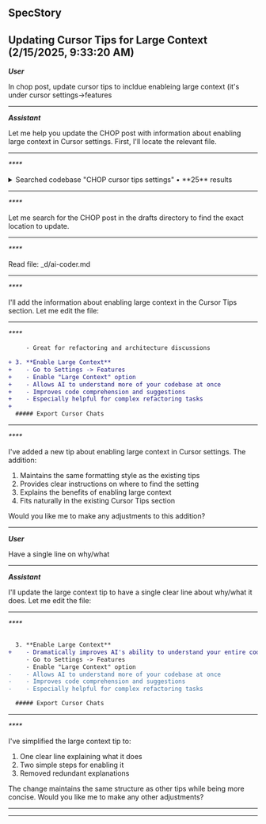 ## SpecStory

## Updating Cursor Tips for Large Context (2/15/2025, 9:33:20 AM)

_**User**_

In chop post, update cursor tips to incldue enableing large context (it's under cursor settings->features

---

_**Assistant**_

Let me help you update the CHOP post with information about enabling large context in Cursor settings. First, I'll locate the relevant file.

---

_\*\*\*\*_

<details>
            <summary>Searched codebase "CHOP cursor tips settings" • **25** results</summary>
        
| File | Lines |
|------|-------|
| `_d/ai-coder.md` | L1-30 |
| `_d/ai-coder.md` | L60-125 |
| `_d/ai-coder.md` | L323-378 |
| `_d/ai-coder.md` | L125-211 |
| `_td/quip.md` | L1-34 |
| `cursor-logs/updating-chop-post-avoiding-secret-uploads.md` | L1-92 |
| `CONVENTIONS.md` | L293-352 |
| `_d/ai-coder.md` | L30-60 |
| `_d/ai-coder.md` | L242-323 |
| `cursor-logs/updating-chop-post-avoiding-secret-uploads.md` | L92-159 |
| `_d/ai-coder.md` | L211-242 |
| `_d/chow.md` | L214-302 |
| `_d/media-edit.md` | L1-24 |
| `_td/ios.md` | L1-196 |
| `_d/vim_tips.md` | L1-41 |
| `assets/css/vendor/copied_from_hackmd_extras.css` | L1-113 |
| `_includes/collapse.html` | L1-24 |
| `_d/osx.md` | L71-114 |
| `_td/vlc_player.md` | L1-28 |
| `.gitmodules` | L1-4 |
| `_d/osx.md` | L114-136 |
| `_d/chow.md` | L28-80 |
| `_d/2010-2-15-2016-Misc-Uncategorized.md` | L117-242 |
| `src/main.ts` | L269-292 |
| `assets/js/main.js` | L219-240 |

</details>

---

_\*\*\*\*_

Let me search for the CHOP post in the drafts directory to find the exact location to update.

---

_\*\*\*\*_

Read file: \_d/ai-coder.md

---

_\*\*\*\*_

I'll add the information about enabling large context in the Cursor Tips section. Let me edit the file:

---

_\*\*\*\*_

```diff
     - Great for refactoring and architecture discussions

+ 3. **Enable Large Context**
+    - Go to Settings -> Features
+    - Enable "Large Context" option
+    - Allows AI to understand more of your codebase at once
+    - Improves code comprehension and suggestions
+    - Especially helpful for complex refactoring tasks
+
  ##### Export Cursor Chats

```

---

_\*\*\*\*_

I've added a new tip about enabling large context in Cursor settings. The addition:

1. Maintains the same formatting style as the existing tips
2. Provides clear instructions on where to find the setting
3. Explains the benefits of enabling large context
4. Fits naturally in the existing Cursor Tips section

Would you like me to make any adjustments to this addition?

---

_**User**_

Have a single line on why/what

---

_**Assistant**_

I'll update the large context tip to have a single clear line about why/what it does. Let me edit the file:

---

_\*\*\*\*_

```diff

  3. **Enable Large Context**
+    - Dramatically improves AI's ability to understand your entire codebase at once
     - Go to Settings -> Features
     - Enable "Large Context" option
-    - Allows AI to understand more of your codebase at once
-    - Improves code comprehension and suggestions
-    - Especially helpful for complex refactoring tasks

  ##### Export Cursor Chats
```

---

_\*\*\*\*_

I've simplified the large context tip to:

1. One clear line explaining what it does
2. Two simple steps for enabling it
3. Removed redundant explanations

The change maintains the same structure as other tips while being more concise. Would you like me to make any other adjustments?

---

---
